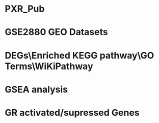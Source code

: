 # PXR_Pub
# GSE2880 GEO Datasets
# DEGs\Enriched KEGG pathway\GO Terms\WiKiPathway
# GSEA analysis
# GR activated/supressed Genes
